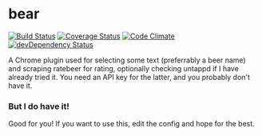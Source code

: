 bear
====
[![Build Status](https://travis-ci.org/eiriksm/bear.svg?branch=master)](https://travis-ci.org/eiriksm/bear)
[![Coverage Status](http://img.shields.io/coveralls/eiriksm/bear.svg)](https://coveralls.io/r/eiriksm/bear?branch=master)
[![Code Climate](http://img.shields.io/codeclimate/github/eiriksm/bear.svg)](https://codeclimate.com/github/eiriksm/bear)
[![devDependency Status](https://david-dm.org/eiriksm/bear/dev-status.svg)](https://david-dm.org/eiriksm/bear#info=devDependencies)

A Chrome plugin used for selecting some text (preferrably a beer name) and scraping ratebeer for rating, optionally checking untappd if I have already tried it. You need an API key for the latter, and you probably don't have it.

### But I do have it!
Good for you! If you want to use this, edit the config and hope for the best.
